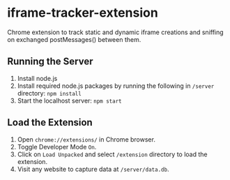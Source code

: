 # iframe-tracker-extension
Chrome extension to track static and dynamic iframe creations and sniffing on exchanged postMessages() between them.

## Running the Server
1. Install node.js
2. Install required node.js packages by running the following in ```/server``` directory:
   ```npm install```
3. Start the localhost server:
   ```npm start```

## Load the Extension
1. Open ```chrome://extensions/``` in Chrome browser.
2. Toggle Developer Mode ```On```.
3. Click on ```Load Unpacked``` and select ```/extension``` directory to load the extension.
4. Visit any website to capture data at ```/server/data.db```.
